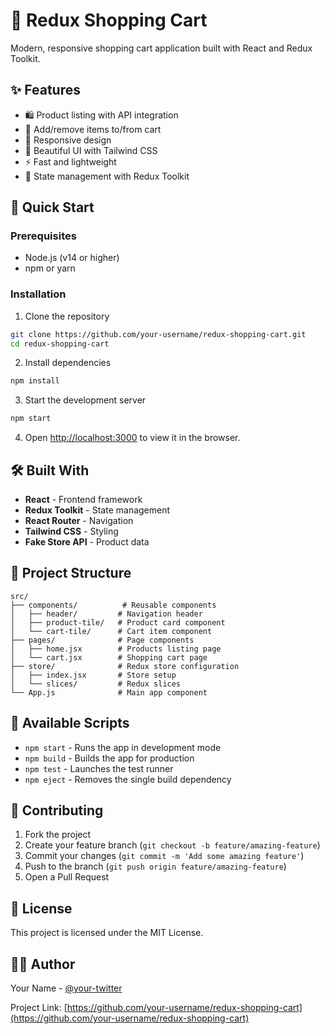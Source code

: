 # 🛒 Redux Shopping Cart

Modern, responsive shopping cart application built with React and Redux Toolkit.

## ✨ Features

- 🛍️ Product listing with API integration
- 🛒 Add/remove items to/from cart
- 📱 Responsive design
- 🎨 Beautiful UI with Tailwind CSS
- ⚡ Fast and lightweight
- 🔄 State management with Redux Toolkit

## 🚀 Quick Start

### Prerequisites

- Node.js (v14 or higher)
- npm or yarn

### Installation

1. Clone the repository

```bash
git clone https://github.com/your-username/redux-shopping-cart.git
cd redux-shopping-cart
```

2. Install dependencies

```bash
npm install
```

3. Start the development server

```bash
npm start
```

4. Open [http://localhost:3000](http://localhost:3000) to view it in the browser.

## 🛠️ Built With

- **React** - Frontend framework
- **Redux Toolkit** - State management
- **React Router** - Navigation
- **Tailwind CSS** - Styling
- **Fake Store API** - Product data

## 📁 Project Structure

```
src/
├── components/          # Reusable components
│   ├── header/         # Navigation header
│   ├── product-tile/   # Product card component
│   └── cart-tile/      # Cart item component
├── pages/              # Page components
│   ├── home.jsx        # Products listing page
│   └── cart.jsx        # Shopping cart page
├── store/              # Redux store configuration
│   ├── index.jsx       # Store setup
│   └── slices/         # Redux slices
└── App.js              # Main app component
```

## 🎯 Available Scripts

- `npm start` - Runs the app in development mode
- `npm build` - Builds the app for production
- `npm test` - Launches the test runner
- `npm eject` - Removes the single build dependency

## 🤝 Contributing

1. Fork the project
2. Create your feature branch (`git checkout -b feature/amazing-feature`)
3. Commit your changes (`git commit -m 'Add some amazing feature'`)
4. Push to the branch (`git push origin feature/amazing-feature`)
5. Open a Pull Request

## 📄 License

This project is licensed under the MIT License.

## 👨‍💻 Author

Your Name - [@your-twitter](https://twitter.com/your-twitter)

Project Link: [https://github.com/your-username/redux-shopping-cart](https://github.com/your-username/redux-shopping-cart)
